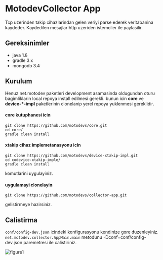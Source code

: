 # MotodevCollector App

Tcp uzerinden takip cihazlarindan gelen veriyi parse ederek veritabanina kaydeder. Kaydedilen mesajlar http uzeriden istemciler ile paylasilir.

## Gereksinimler

- java 1.8
- gradle 3.x
- mongodb 3.4

## Kurulum

Henuz net.motodev paketleri development asamasinda oldugundan oturu bagimliklarin local repoya install edilmesi gerekli. bunun icin __core__ ve __device-*-impl__ paketlerinin clonelanip yerel repoya yuklenmesi gereklidir.

#### core kutuphanesi icin

```
git clone https://github.com/motodevs/core.git
cd core/
gradle clean install
```

#### xtakip cihaz implemetanasyonu icin

```
git clone https://github.com/motodevs/device-xtakip-impl.git
cd codevice-xtakip-imple/
gradle clean install
```

komutlarini uygulayiniz.

#### uygulamayi clonelayin

```
git clone https://github.com/motodevs/collector-app.git
```

gelistirmeye hazirsiniz.


## Calistirma

`conf/config-dev.json` icindeki konfigurasyonu kendinize gore duzenleyiniz. `net.motodev.collector.AppMain.main` metodunu -Dconf=conf/config-dev.json paremetresi ile calistiriniz.

![figure1](https://i.hizliresim.com/r3q991.png "run1")

